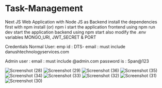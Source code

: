 # Task-Management
Next JS Web Application with Node JS as Backend
install the dependencies first with npm install (or) npm i 
start the application frontend using npm run dev 
start the application backend using npm start
also modify the .env variables MONGO_URI, JWT_SECRET & PORT


Credentials
Normal User: 
emp id : DTS-<with three digits after>
email : must include danushtechnologyservices.com

Admin user : 
email : must include @admin.com
password is : Span@123


![Screenshot (28)](https://github.com/danush07/Task-Management/assets/77226105/debd09c5-7b4e-4d22-9868-2c5060f3828c)
![Screenshot (29)](https://github.com/danush07/Task-Management/assets/77226105/daf185c5-5e32-4296-848a-6871aed966c1)
![Screenshot (36)](https://github.com/danush07/Task-Management/assets/77226105/2a3aa5a6-68b1-405f-bc54-9b61edd55d5b)
![Screenshot (35)](https://github.com/danush07/Task-Management/assets/77226105/fdbd6e0b-a4a9-46bb-b0d9-1b31549da9c6)
![Screenshot (34)](https://github.com/danush07/Task-Management/assets/77226105/8acfc922-352b-40e4-8eab-f2ec42cb783b)
![Screenshot (33)](https://github.com/danush07/Task-Management/assets/77226105/202734bd-91e1-41c1-badf-33840f93dbb2)
![Screenshot (32)](https://github.com/danush07/Task-Management/assets/77226105/407812c1-1850-4bf9-8887-507d378c5f6e)
![Screenshot (31)](https://github.com/danush07/Task-Management/assets/77226105/9bbbc018-67fb-4d38-acec-856b5b050ae7)
![Screenshot (30)](https://github.com/danush07/Task-Management/assets/77226105/7b515b97-0b1f-4896-9390-0cf1c9ee1c44)
